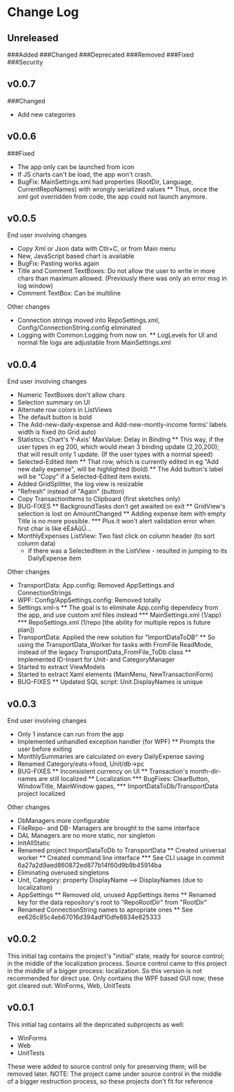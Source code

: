 # Change Log

## Unreleased
###Added
###Changed
###Deprecated
###Removed
###Fixed
###Security

## v0.0.7

###Changed

* Add new categories

## v0.0.6

###Fixed
* The app only can be launched from icon
* If JS charts can't be load, the app won't crash.
* BugFix: MainSettings.xml had properties (RootDir, Language, CurrentRepoNames) with wrongly serialized values
** Thus, once the xml got overridden from code, the app could not launch anymore.

## v0.0.5
End user involving changes
* Copy Xml or Json data with Ctlr+C, or from Main menu
* New, JavaScript based chart is available
* BugFix: Pasting works again
* Title and Comment TextBoxes: Do not allow the user to write in more chars than maximum allowed. (Previously there was only an error msg in log window)
* Comment TextBox: Can be multiline

Other changes
* Connection strings moved into RepoSettings.xml, Config/ConnectionString.config eliminated
* Logging with Common.Logging from now on.
** LogLevels for UI and normal file logs are adjustable from MainSettings.xml

## v0.0.4
End user involving changes
* Numeric TextBoxes don't allow chars
* Selection summary on UI
* Alternate row colors in ListViews
* The default button is bold
* The Add-new-daily-expense and Add-new-montly-income forms' labels width is fixed (to Grid auto)
* Statistics: Chart's Y-Axis' MaxValue: Delay in Binding
** This way, if the user types in eg 200, which would mean 3 binding update
   (2,20,200); that will result only 1 update. (If the user types with a normal speed)
* Selected-Edited item
** That row, which is currently edited in eg "Add new daily expense", will be highlighted (bold)
** The Add button's label will be "Copy" if a Selected-Edited item exists.
* Added GridSplitter, the log view is resizable
* "Refresh" instead of "Again" (button)
* Copy TransactionItems to Clipboard (first sketches only)
* BUG-FIXES
** BackgroundTasks don't get awaited on exit
** GridView's selection is lost on AmountChanged
** Adding expense item with empty Title is no more possible.
*** Plus it won't alert validation error when first char is like éÉáÁûÛ...
* MonthlyExpenses ListView: Two fast click on column header (to sort column data)
  - if there was a SelectedItem in the ListView - resulted in jumping to its DailyExpense item

Other changes
* TransportData: App.config: Removed AppSettings and ConnectionStrings
* WPF: Config/AppSettings.config: Removed totally
* Settings.xml-s
** The goal is to eliminate App.config dependecy from the app, and use custom xml files instead
*** MainSettings.xml (1/app)
*** RepoSettings.xml (1/repo [the ability for multiple repos is future plan])
* TransportData: Applied the new solution for "ImportDataToDB"
** So using the TransportData_Worker for tasks with FromFile ReadMode, instead of the legacy TransportData_FromFile_ToDb class
** Implemented ID-Insert for Unit- and CategoryManager
* Started to extract ViewModels
* Started to extract Xaml elements (MainMenu, NewTransactionForm)
* BUG-FIXES
** Updated SQL script: Unit.DisplayNames is unique

## v0.0.3
End user involving changes
* Only 1 instance can run from the app
* Implemented unhandled exception handler (for WPF)
** Prompts the user before exiting
* MonthlySummaries are calculated on every DailyExpense saving
* Renamed Category/eats->food, Unit/db->pc
* BUG-FIXES
** Inconsistent currency on UI
** Transaction's month-dir-names are still localized
** Localization
*** BugFixes: ClearButton, WindowTitle, MainWindow gapes,
*** ImportDataToDb/TransportData project localized

Other changes
* DbManagers more configurable
* FileRepo- and DB- Managers are brought to the same interface
* DAL Managers are no more static, nor singleton
* InitAllStatic
* Renamed project ImportDataToDb to TransportData
** Created universal worker
** Created command line interface
*** See CLI usage in commit 6a27a2d9aed860872ed877b14f60d9b9b45914ba
* Eliminating overused singletons
* Unit, Category: property DisplayName --> DisplayNames (due to localization)
* AppSettings
** Removed old, unused AppSettings items
** Renamed key for the data repository's root to "RepoRootDir" from "RootDir"
* Renamed ConnectionString names to apropriate ones
** See ee626c85c4eb67016d394adf10dfe8834e825333

## v0.0.2
This initial tag contains the project's "initial" state, ready for source control; in the middle of the localization process.
Source control came to this project in the middle of a bigger process: localization.
So this version is not recommended for direct use.
Only contains the WPF based GUI now; these got cleared out: WinForms, Web, UnitTests

## v0.0.1
This initial tag contains all the depricated subprojects as well:
* WinForms
* Web
* UnitTests

These were added to source control only for preserving them; will be removed later.
NOTE: The project came under source control in the middle of a bigger restruction process, so these projects don't fit for reference